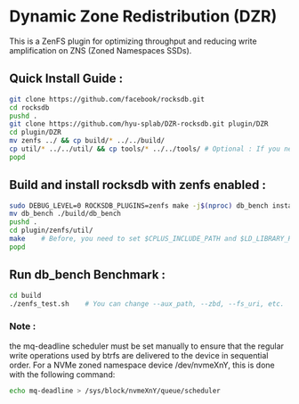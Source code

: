 # Dynamic Zone Redistribution (DZR)

This is a ZenFS plugin for optimizing throughput and reducing write amplification on ZNS (Zoned Namespaces SSDs).



## Quick Install Guide :

```bash
git clone https://github.com/facebook/rocksdb.git
cd rocksdb
pushd .
git clone https://github.com/hyu-splab/DZR-rocksdb.git plugin/DZR
cd plugin/DZR
mv zenfs ../ && cp build/* ../../build/ 
cp util/* ../../util/ && cp tools/* ../../tools/ # Optional : If you need YCSB benchmark
popd
```

## Build and install rocksdb with zenfs enabled :
```bash
sudo DEBUG_LEVEL=0 ROCKSDB_PLUGINS=zenfs make -j$(nproc) db_bench install
mv db_bench ./build/db_bench
pushd .
cd plugin/zenfs/util/
make    # Before, you need to set $CPLUS_INCLUDE_PATH and $LD_LIBRARY_PATH 
popd
```

## Run db_bench Benchmark :
```bash
cd build
./zenfs_test.sh    # You can change --aux_path, --zbd, --fs_uri, etc.
```

### Note :
the mq-deadline scheduler must be set manually to ensure that the regular write operations used by btrfs are delivered to the device in sequential order. For a NVMe zoned namespace device /dev/nvmeXnY, this is done with the following command:
```bash
echo mq-deadline > /sys/block/nvmeXnY/queue/scheduler
```
